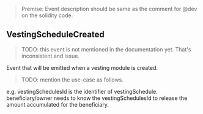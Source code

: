 > Premise: Event description should be same as the comment for @dev on the solidity code.

## VestingScheduleCreated

> TODO: this event is not mentioned in the documentation yet. That's inconsistent and issue. 

Event that will be emitted when a vesting module is created.

> TODO: mention the use-case as follows.

e.g. vestingSchedulesId is the identifier of vestingSchedule.
beneficiary/owner needs to know the vestingSchedulesId to release the amount accumulated for the beneficiary.




